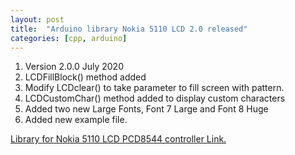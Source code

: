 ```yaml
---
layout: post
title:  "Arduino library Nokia 5110 LCD 2.0 released"
categories: [cpp, arduino]
---
```


1. Version 2.0.0 July 2020
2. LCDFillBlock() method added
3. Modify LCDclear() to take parameter to fill screen with pattern.
4. LCDCustomChar() method added to display custom characters
5. Added two new Large Fonts, Font 7 Large and Font 8 Huge 
6. Added new example file.

[Library for Nokia 5110 LCD PCD8544 controller Link.](https://github.com/gavinlyonsrepo/NOKIA5110_TEXT)
